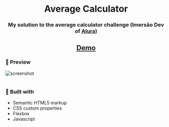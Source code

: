 <h1 align="center">Average Calculator</h1>

<div align="center">
  <h3>My solution to the average calculator challenge (Imersão Dev of <a href="https://www.alura.com.br/" target="_blank">Alura</a>)</h3>
</div>

<div align="center">
  <h2>
    <a href="https://leonardoyz.github.io/Average-Calculator/" target="_blank">
      Demo
    </a>
  </h2>
</div>

<h3>👀 Preview</h3>


![screenshot](readme-files/project-preview.gif)

#
<h3>🔨 Built with</h3>

<ul>
  <li>Semantic HTML5 markup</li>
  <li>CSS custom properties</li>
  <li>Flexbox</li>
  <li>Javascript</li>
</ul>
